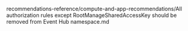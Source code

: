 recommendations-reference/compute-and-app-recommendations/All authorization rules except RootManageSharedAccessKey should be removed from Event Hub namespace.md